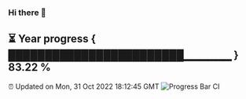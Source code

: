 ### Hi there 👋
⏳ Year progress { ████████████████████████▁▁▁▁▁▁ } 83.22 %
---
⏰ Updated on Mon, 31 Oct 2022 18:12:45 GMT
![Progress Bar CI](https://github.com/Moyi321/Moyi321/workflows/Progress%20Bar%20CI/badge.svg)
